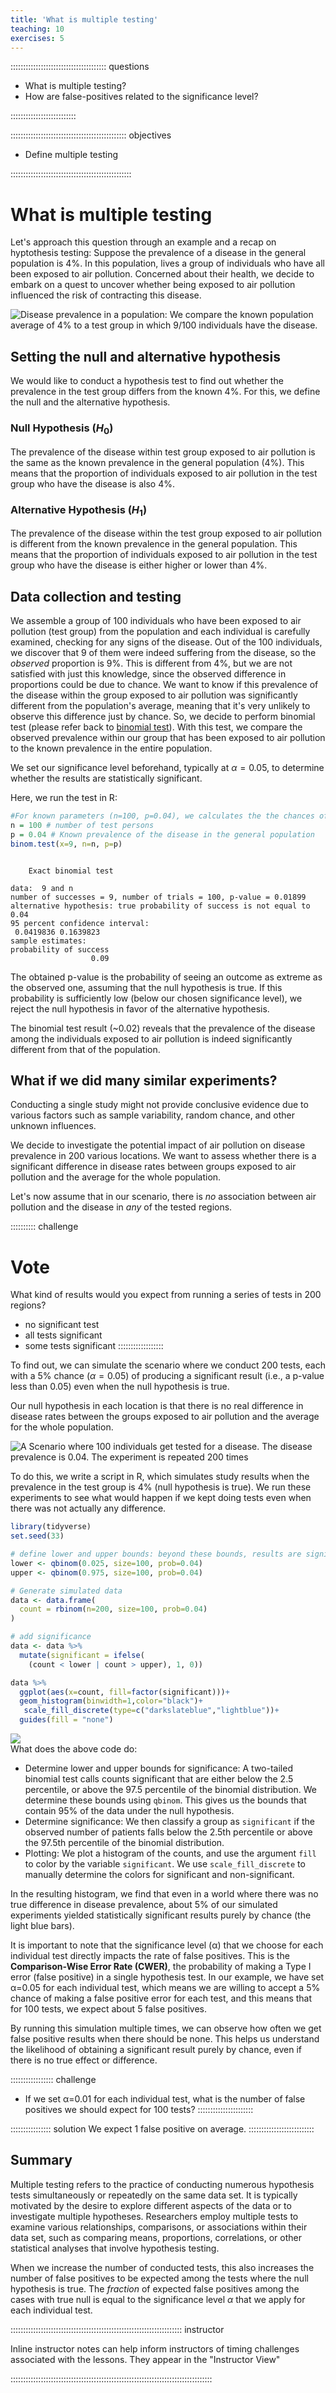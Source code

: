 ```yaml
---
title: 'What is multiple testing'
teaching: 10
exercises: 5
---
```


:::::::::::::::::::::::::::::::::::::: questions 

- What is multiple testing? 
- How are false-positives related to the significance level?

::::::::::::::::::::::::::

:::::::::::::::::::::::::::::::::::::::::::::: objectives

- Define multiple testing

::::::::::::::::::::::::::::::::::::::::::::::::

# What is multiple testing

Let's approach this question through an example and a recap on hyptothesis testing: Suppose the prevalence of a disease in the general population is 4%. In this population, lives a group of individuals who have all been exposed to air pollution. Concerned about their health, we decide to embark on a quest to uncover whether being exposed to air pollution influenced the risk of contracting this disease.

![Disease prevalence in a population: We compare the known population average of 4% to a test group in which 9/100 individuals have the disease.](fig/01-Disease-prevalence.png)

## Setting the null and alternative hypothesis

We would like to conduct a hypothesis test to find out whether the prevalence in the test group differs from the known 4%. For this, we define the null and the alternative hypothesis.

### Null Hypothesis ($H_0$)

The prevalence of the disease within test group exposed to air pollution is the same as the known prevalence in the general population (4%). This means that the proportion of individuals exposed to air pollution in the test group who have the disease is also 4%.

### Alternative Hypothesis ($H_1$)

The prevalence of the disease within the test group exposed to air pollution is different from the known prevalence in the general population. This means that the proportion of individuals exposed to air pollution in the test group who have the disease is either higher or lower than 4%.

## Data collection and testing

We assemble a group of 100  individuals who have been exposed to air pollution (test group) from the population and each individual is carefully examined, checking for any signs of the disease.
Out of the 100 individuals, we discover that 9 of them were indeed suffering from the disease, so the *observed* proportion is 9%. This is different from 4%,
but we are not satisfied with just this knowledge, since the observed difference in proportions could be due to chance. We want to know if this prevalence of the disease within the group exposed to air pollution was significantly different from the population's average, meaning that it's very unlikely to observe this difference just by chance.
So, we decide to perform binomial test (please refer back to [binomial test]("https://sarahkaspar.github.io/biostatistics-course/03-binomial.html")). With this test, we compare the observed prevalence within our group that has been exposed to air pollution to the known prevalence in the entire population.

We set our significance level beforehand, typically at $\alpha=0.05$, to determine whether the results are statistically significant.

Here, we run the test in R:

```r
#For known parameters (n=100, p=0.04), we calculates the the chances of getting the 9 individuals that indeed suffered from the disease. 
n = 100 # number of test persons
p = 0.04 # Known prevalence of the disease in the general population
binom.test(x=9, n=n, p=p)
```

```{.output}

	Exact binomial test

data:  9 and n
number of successes = 9, number of trials = 100, p-value = 0.01899
alternative hypothesis: true probability of success is not equal to 0.04
95 percent confidence interval:
 0.0419836 0.1639823
sample estimates:
probability of success 
                  0.09 
```

The obtained p-value is the probability of seeing an outcome as extreme as the observed one, assuming that the null hypothesis is true. If this probability is sufficiently low (below our chosen significance level), we reject the null hypothesis in favor of the alternative hypothesis.

The binomial test result (~0.02) reveals that the prevalence of the disease among the individuals exposed to air pollution is indeed significantly different from that of the population.

## What if we did many similar experiments?

Conducting a single study might not provide conclusive evidence due to various factors such as sample variability, random chance, and other unknown influences. 

We decide to investigate the potential impact of air pollution on disease prevalence in 200 various locations. We want to assess whether there is a significant difference in disease rates between groups exposed to air pollution and the average for the whole population. 


Let's now assume that in our scenario, there is *no* association between air pollution and the disease in *any* of the tested regions. 

:::::::::: challenge
# Vote 
What kind of results would you expect from running a series of tests in 200 regions? 

- no significant test 
- all tests significant 
- some tests significant 
::::::::::::::::::


To find out, we can simulate the scenario where we conduct 200 tests, each with a 5% chance ($\alpha = 0.05$) of producing a significant result (i.e., a p-value less than 0.05) even when the null hypothesis is true.

Our null hypothesis in each location is that there is no real difference in disease rates between the groups exposed to air pollution and the average for the whole population.

![A Scenario where 100 individuals get tested for a disease. The disease prevalence is 0.04. The experiment is repeated 200 times](fig/Scenario_200_nulls.png)

To do this, we write a script in R, which simulates study results when the prevalence in the test group is 4% (null hypothesis is true). We run these experiments to see what would happen if we kept doing tests even when there was not actually any difference. 



```r
library(tidyverse)
set.seed(33)

# define lower and upper bounds: beyond these bounds, results are significant
lower <- qbinom(0.025, size=100, prob=0.04)
upper <- qbinom(0.975, size=100, prob=0.04)

# Generate simulated data
data <- data.frame(
  count = rbinom(n=200, size=100, prob=0.04)
)

# add significance
data <- data %>% 
  mutate(significant = ifelse(
    (count < lower | count > upper), 1, 0))

data %>% 
  ggplot(aes(x=count, fill=factor(significant)))+
  geom_histogram(binwidth=1,color="black")+
   scale_fill_discrete(type=c("darkslateblue","lightblue"))+
  guides(fill = "none")
```

<img src="fig/What-is-multiple-testing-rendered-Simulating-200-test-groups-1.png" style="display: block; margin: auto;" />
What does the above code do: 

- Determine lower and upper bounds for significance: A two-tailed binomial test calls counts significant that are either below the 2.5 percentile, or above the 97.5 percentile of the binomial distribution. We determine these bounds using `qbinom`. This gives us the bounds that contain 95% of the data under the null hypothesis.
- Determine significance: We then classify a group as `significant` if the observed number of patients falls below the 2.5th percentile or above the 97.5th percentile of the binomial distribution. 
- Plotting: We plot a histogram of the counts, and use the argument `fill` to color by the variable `significant`. We use `scale_fill_discrete` to manually determine the colors for significant and non-significant.


In the resulting histogram, we find that even in a world where there was no true difference in disease prevalence, about 5% of our simulated experiments yielded statistically significant results purely by chance (the light blue bars). 

It is important to note that the significance level (α) that we choose for each individual test directly impacts the rate of false positives. This is the __Comparison-Wise Error Rate (CWER)__, the probability of making a Type I error (false positive) in a single hypothesis test. In our example, we have set α=0.05 for each individual test, which means we are willing to accept a 5% chance of making a false positive error for each test, and this means that for 100 tests, we expect about 5 false positives.

By running this simulation multiple times, we can observe how often we get false positive results when there should be none. This helps us understand the likelihood of obtaining a significant result purely by chance, even if there is no true effect or difference.

::::::::::::::::: challenge

- If we set α=0.01 for each individual test, what is the number of false positives we should expect for 100 tests?
::::::::::::::::::::::

:::::::::::::::: solution
We expect 1 false positive on average.
::::::::::::::::::::::::::



## Summary

Multiple testing refers to the practice of conducting numerous hypothesis tests simultaneously or repeatedly on the same data set. It is typically motivated by the desire to explore different aspects of the data or to investigate multiple hypotheses. Researchers employ multiple tests to examine various relationships, comparisons, or associations within their data set, such as comparing means, proportions, correlations, or other statistical analyses that involve hypothesis testing. 

When we increase the number of conducted tests, this also increases the number of false positives to be expected among the tests where the null hypothesis is true. The *fraction* of expected false positives among the cases with true null is equal to the significance level $\alpha$ that we apply for each individual test. 

:::::::::::::::::::::::::::::::::::::::::::::::::::::::::::::::::::: instructor

Inline instructor notes can help inform instructors of timing challenges
associated with the lessons. They appear in the "Instructor View"

::::::::::::::::::::::::::::::::::::::::::::::::::::::::::::::::::::::::::::::::
